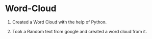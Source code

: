 # Word-Cloud

1. Created a Word Cloud with the help of Python.

2. Took a Random text from google and created a word cloud from it.
